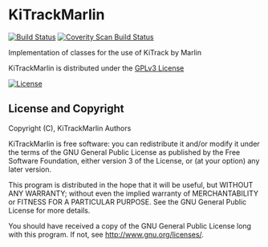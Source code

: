 # KiTrackMarlin
[![Build Status](https://travis-ci.org/iLCSoft/KiTrackMarlin.svg?branch=master)](https://travis-ci.org/iLCSoft/KiTrackMarlin)
[![Coverity Scan Build Status](https://scan.coverity.com/projects/12356/badge.svg)](https://scan.coverity.com/projects/ilcsoft-kitrackmarlin)

Implementation of classes for the use of KiTrack by Marlin

KiTrackMarlin is distributed under the [GPLv3 License](http://www.gnu.org/licenses/gpl-3.0.en.html)

[![License](https://www.gnu.org/graphics/gplv3-127x51.png)](https://www.gnu.org/licenses/gpl-3.0.en.html)


## License and Copyright
Copyright (C), KiTrackMarlin Authors

KiTrackMarlin is free software: you can redistribute it and/or modify it under the terms of the GNU General Public License as published by the Free Software Foundation, either version 3 of the License, or (at your option) any later version.

This program is distributed in the hope that it will be useful, but WITHOUT ANY WARRANTY; without even the implied warranty of MERCHANTABILITY or FITNESS FOR A PARTICULAR PURPOSE.  See the GNU General Public License for more details.

You should have received a copy of the GNU General Public License long with this program.  If not, see <http://www.gnu.org/licenses/>.
